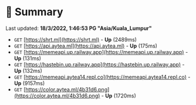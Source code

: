 # 📖 Summary
Last updated: **18/3/2022, 1:46:53 PG "Asia/Kuala_Lumpur"**

- `GET` [https://shrt.ml](https://shrt.ml) - **Up** (2489ms)
- `GET` [https://api.aytea.ml](https://api.aytea.ml) - **Up** (175ms)
- `GET` [https://memeapi.up.railway.app](https://memeapi.up.railway.app) - **Up** (131ms)
- `GET` [https://hastebin.up.railway.app](https://hastebin.up.railway.app) - **Up** (132ms)
- `GET` [https://memeapi.aytea14.repl.co](https://memeapi.aytea14.repl.co) - **Up** (9157ms)
- `GET` [https://color.aytea.ml/4b31d6.png](https://color.aytea.ml/4b31d6.png) - **Up** (1720ms)
